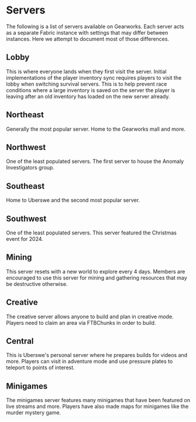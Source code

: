 # Servers

The following is a list of servers available on Gearworks. Each server acts as a separate Fabric instance with settings that may differ between instances. Here we attempt to document most of those differences.

## Lobby

This is where everyone lands when they first visit the server. Initial implementations of the player inventory sync requires players to visit the lobby when switching survival servers. This is to help prevent race conditions where a large inventory is saved on the server the player is leaving after an old inventory has loaded on the new server already.

## Northeast
Generally the most popular server. Home to the Gearworks mall and more.

## Northwest
One of the least populated servers. The first server to house the Anomaly Investigators group.

## Southeast
Home to Uberswe and the second most popular server.

## Southwest
One of the least populated servers. This server featured the Christmas event for 2024.

## Mining
This server resets with a new world to explore every 4 days. Members are encouraged to use this server for mining and gathering resources that may be destructive otherwise.

## Creative
The creative server allows anyone to build and plan in creative mode. Players need to claim an area via FTBChunks in order to build.

## Central
This is Uberswe's personal server where he prepares builds for videos and more. Players can visit in adventure mode and use pressure plates to teleport to points of interest.

## Minigames
The minigames server features many minigames that have been featured on live streams and more. Players have also made maps for minigames like the murder mystery game.